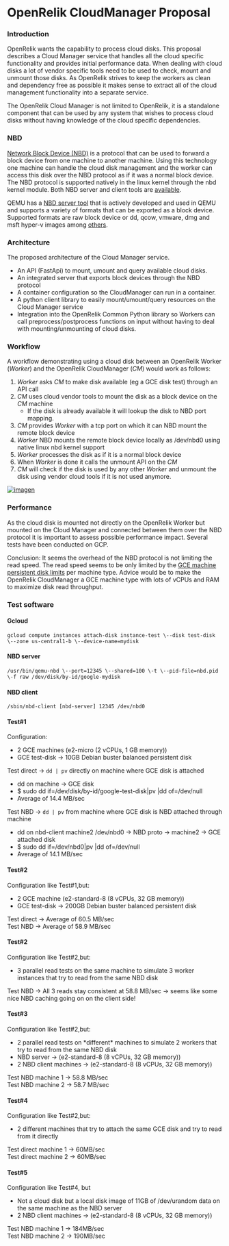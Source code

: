 # OpenRelik CloudManager Proposal
### Introduction

OpenRelik wants the capability to process cloud disks. This proposal describes a Cloud Manager service that handles all the cloud specific functionality and provides initial performance data. When dealing with cloud disks a lot of vendor specific tools need to be used to check, mount and unmount those disks. As OpenRelik strives to keep the workers as clean and dependency free as possible it makes sense to extract all of the cloud management functionality into a separate service.

The OpenRelik Cloud Manager is not limited to OpenRelik, it is a standalone component that can be used by any system that wishes to process cloud disks without having knowledge of the cloud specific dependencies.

### NBD

[Network Block Device (NBD)](https://en.wikipedia.org/wiki/Network_block_device) is a protocol that can be used to forward a block device from one machine to another machine. Using this technology one machine can handle the cloud disk management and the worker can access this disk over the NBD protocol as if it was a normal block device. The NBD protocol is supported natively in the linux kernel through the nbd kernel module. Both NBD server and client tools are [available](https://github.com/NetworkBlockDevice/nbd).

QEMU has a [NBD server tool](https://www.qemu.org/docs/master/tools/qemu-nbd.html) that is actively developed and used in QEMU and supports a variety of formats that can be exported as a block device. Supported formats are raw block device or dd, qcow, vmware, dmg and msft hyper-v images among [others](https://docs.redhat.com/en/documentation/red_hat_enterprise_linux/7/html/virtualization_deployment_and_administration_guide/sect-using_qemu_img-supported_qemu_img_formats#sect-Using_qemu_img-Supported_qemu_img_formats).

### Architecture

The proposed architecture of the Cloud Manager service.

* An API (FastApi) to mount, umount and query available cloud disks.  
* An integrated server that exports block devices through the NBD protocol  
* A container configuration so the CloudManager can run in a container.  
* A python client library to easily mount/umount/query resources on the Cloud Manager service  
* Integration into the OpenRelik Common Python library so Workers can call preprocess/postprocess functions on input without having to deal with mounting/unmounting of cloud disks. 

### Workflow 

A workflow demonstrating using a cloud disk between an OpenRelik Worker (*Worker*) and the OpenRelik CloudManager (*CM*) would work as follows:

1. *Worker* asks *CM* to make disk available (eg a GCE disk test) through an API call  
2. *CM* uses cloud vendor tools to mount the disk as a block device on the *CM* machine  
   * If the disk is already available it will lookup the disk to NBD port mapping.  
3. *CM* provides *Worker* with a tcp port on which it can NBD mount the remote block device  
4. *Worker* NBD mounts the remote block device locally as /dev/nbd0 using native linux nbd kernel support  
5. *Worker* processes the disk as if it is a normal block device  
6. When *Worker* is done it calls the unmount API on the *CM*  
7. *CM* will check if the disk is used by any other *Worker* and unmount the disk using vendor cloud tools if it is not used anymore.

[![imagen](/cloudmanager.png)](/cloudmanager.png)

### Performance

As the cloud disk is mounted not directly on the OpenRelik Worker but mounted on the Cloud Manager and connected between them over the NBD protocol it is important to assess possible performance impact. Several tests have been conducted on GCP.

Conclusion: It seems the overhead of the NBD protocol is not limiting the read speed. The read speed seems to be only limited by the [GCE machine persistent disk limits](https://cloud.google.com/compute/docs/disks/performance#machine-type-disk-limits) per machine type. Advice would be to make the OpenRelik CloudManager a GCE machine type with lots of vCPUs and RAM to maximize disk read throughput.

### Test software  
#### Gcloud
`gcloud compute instances attach-disk instance-test \--disk test-disk \--zone us-central1-b \--device-name=mydisk`

#### NBD server
`/usr/bin/qemu-nbd \--port=12345 \--shared=100 \-t \--pid-file=nbd.pid \-f raw /dev/disk/by-id/google-mydisk` 

#### NBD client
`/sbin/nbd-client [nbd-server] 12345 /dev/nbd0`

#### Test\#1

Configuration:

* 2 GCE machines (e2-micro (2 vCPUs, 1 GB memory))  
* GCE test-disk \-\> 10GB Debian buster balanced persistent disk

Test direct \-\> `dd | pv` directly on machine where GCE disk is attached 

* dd on machine \-\> GCE disk   
* $ sudo dd if=/dev/disk/by-id/google-test-disk|pv |dd of=/dev/null  
* Average of 14.4 MB/sec

Test NBD \-\> `dd | pv` from machine where GCE disk is NBD attached through machine

* dd on nbd-client machine2 /dev/nbd0 \-\> NBD proto \-\>  machine2 \-\> GCE attached disk  
* $ sudo dd if=/dev/nbd0|pv |dd of=/dev/null  
* Average of 14.1 MB/sec

#### Test\#2  
Configuration like Test\#1,but:

* 2 GCE machine (e2-standard-8 (8 vCPUs, 32 GB memory))  
* GCE test-disk \-\> 200GB Debian buster balanced persistent disk

Test direct \-\> Average of 60.5 MB/sec  
Test NBD \-\> Average of 58.9 MB/sec

#### Test\#2 
Configuration like Test\#2,but:

* 3 parallel read tests on the same machine to simulate 3 worker instances that try to read from the same NBD disk

Test NBD \-\> All 3 reads stay consistent at 58.8 MB/sec \-\> seems like some nice NBD caching going on on the client side\!

#### Test\#3  
Configuration like Test\#2,but:

* 2 parallel read tests on \*different\* machines to simulate 2 workers that try to read from the same NBD disk  
* NBD server \-\> (e2-standard-8 (8 vCPUs, 32 GB memory))  
* 2 NBD client machines \-\> (e2-standard-8 (8 vCPUs, 32 GB memory))

Test NBD machine 1 \-\> 58.8 MB/sec  
Test NBD machine 2 \-\> 58.7 MB/sec

#### Test\#4
Configuration like Test\#2,but:

* 2 different machines that try to attach the same GCE disk and try to read from it directly

Test direct machine 1 \-\> 60MB/sec  
Test direct machine 2 \-\> 60MB/sec

#### Test\#5 
Configuration like Test\#4, but

* Not a cloud disk but a local disk image of 11GB of /dev/urandom data on the same machine as the NBD server  
* 2 NBD client machines \-\> (e2-standard-8 (8 vCPUs, 32 GB memory))

Test NBD machine 1 \-\> 184MB/sec  
Test NBD machine 2 \-\> 190MB/sec
